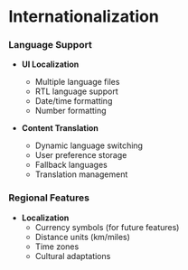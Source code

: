 # Internationalization

### Language Support
- **UI Localization**
  - Multiple language files
  - RTL language support
  - Date/time formatting
  - Number formatting
  
- **Content Translation**
  - Dynamic language switching
  - User preference storage
  - Fallback languages
  - Translation management

### Regional Features
- **Localization**
  - Currency symbols (for future features)
  - Distance units (km/miles)
  - Time zones
  - Cultural adaptations
